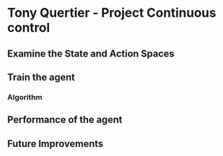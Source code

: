 
# Tony Quertier - Project Continuous control


## Examine the State and Action Spaces


##  Train the agent


### Algorithm


## Performance of the agent


## Future Improvements


